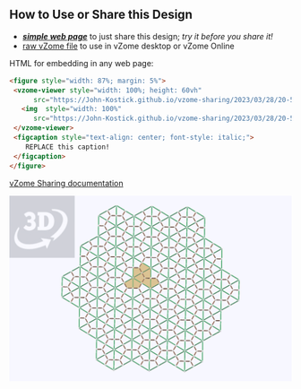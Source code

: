 
## How to Use or Share this Design

 - [***simple web page***](<https://John-Kostick.github.io/vzome-sharing/2023/03/28/20-51-54-Green-Brown-Hex-grid/>) to just share this design; *try it before you share it!*
 - [raw vZome file](<https://raw.githubusercontent.com/John-Kostick/vzome-sharing/main/2023/03/28/20-51-54-Green-Brown-Hex-grid/Green-Brown-Hex-grid.vZome>) to use in vZome desktop or vZome Online
 
 HTML for embedding in any web page:
 ```html
<figure style="width: 87%; margin: 5%">
  <vzome-viewer style="width: 100%; height: 60vh"
       src="https://John-Kostick.github.io/vzome-sharing/2023/03/28/20-51-54-Green-Brown-Hex-grid/Green-Brown-Hex-grid.vZome" >
    <img  style="width: 100%"
       src="https://John-Kostick.github.io/vzome-sharing/2023/03/28/20-51-54-Green-Brown-Hex-grid/Green-Brown-Hex-grid.png" >
  </vzome-viewer>
  <figcaption style="text-align: center; font-style: italic;">
     REPLACE this caption!
  </figcaption>
</figure>
 ```

[vZome Sharing documentation](https://vzome.github.io/vzome/sharing.html#how-it-works)

![Image](<Green-Brown-Hex-grid.png>)


